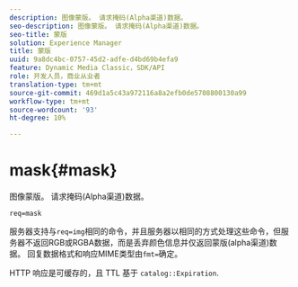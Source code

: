 ```yaml
---
description: 图像蒙版。 请求掩码(Alpha渠道)数据。
seo-description: 图像蒙版。 请求掩码(Alpha渠道)数据。
seo-title: 蒙版
solution: Experience Manager
title: 蒙版
uuid: 9a8dc4bc-0757-45d2-adfe-d4bd69b4efa9
feature: Dynamic Media Classic，SDK/API
role: 开发人员，商业从业者
translation-type: tm+mt
source-git-commit: 469d1a5c43a972116a8a2efb0de5708800130a99
workflow-type: tm+mt
source-wordcount: '93'
ht-degree: 10%

---
```



# mask{#mask}

图像蒙版。 请求掩码(Alpha渠道)数据。

`req=mask`

服务器支持与`req=img`相同的命令，并且服务器以相同的方式处理这些命令，但服务器不返回RGB或RGBA数据，而是丢弃颜色信息并仅返回蒙版(alpha渠道)数据。 回复数据格式和响应MIME类型由`fmt=`确定。

HTTP 响应是可缓存的，且 TTL 基于 `catalog::Expiration`.
